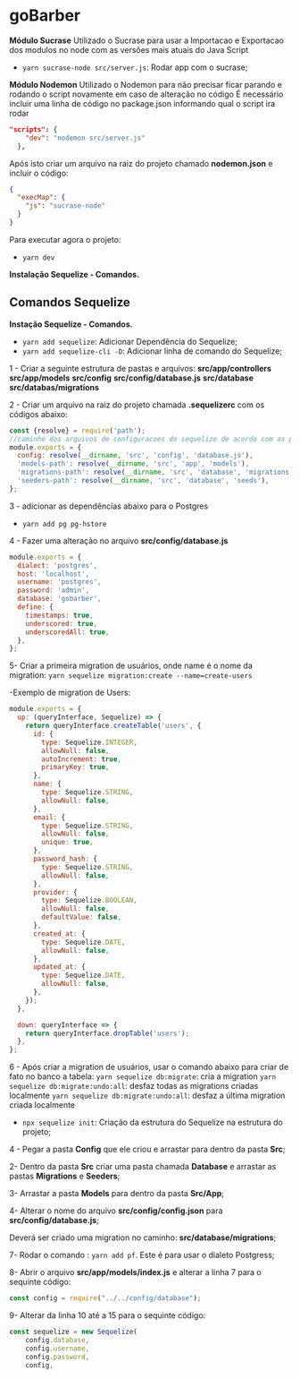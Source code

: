 # goBarber

**Módulo Sucrase**
Utilizado o Sucrase para usar a Importacao e Exportacao dos modulos no node com as
versões mais atuais do Java Script

- `yarn sucrase-node src/server.js`: Rodar app com o sucrase;

**Módulo Nodemon**
Utilizado o Nodemon para não precisar ficar parando e rodando o script novamente em caso
de alteração no código
É necessário incluir uma linha de código no package.json informando qual o script ira rodar

```json
"scripts": {
    "dev": "nodemon src/server.js"
  },
```

Após isto criar um arquivo na raiz do projeto chamado **nodemon.json** e incluir o código:

```json
{
  "execMap": {
    "js": "sucrase-node"
  }
}
```

Para executar agora o projeto:

- `yarn dev`

**Instalação Sequelize - Comandos.**

## Comandos Sequelize

**Instação Sequelize - Comandos.**

- `yarn add sequelize`: Adicionar Dependência do Sequelize;
- `yarn add sequelize-cli -D`: Adicionar linha de comando do Sequelize;

1 - Criar a seguinte estrutura de pastas e arquivos:
  **src/app/controllers**
  **src/app/models**
  **src/config**
  **src/config/database.js**
  **src/database**
  **src/databas/migrations**

2 - Criar um arquivo na raiz do projeto chamada **.sequelizerc** com os códigos abaixo:

```javascript
const {resolve} = require('path');
//caminho dos arquivos de configuracoes do sequelize de acordo com as pastas acima
module.exports = {
  config: resolve(__dirname, 'src', 'config', 'database.js'),
  'models-path': resolve(__dirname, 'src', 'app', 'models'),
  'migrations-path': resolve(__dirname, 'src', 'database', 'migrations'),
  'seeders-path': resolve(__dirname, 'src', 'database', 'seeds'),
};
```
3 - adicionar as dependências abaixo para o Postgres
- `yarn add pg pg-hstore`

4 - Fazer uma alteração no arquivo **src/config/database.js**

```javascript
module.exports = {
  dialect: 'postgres',
  host: 'localhost',
  username: 'postgres',
  password: 'admin',
  database: 'gobarber',
  define: {
    timestamps: true,
    underscored: true,
    underscoredAll: true,
  },
};
```
5- Criar a primeira migration de usuários, onde name é o nome da migration:
`yarn sequelize migration:create --name=create-users`

-Exemplo de migration de Users:
```javascript
module.exports = {
  up: (queryInterface, Sequelize) => {
    return queryInterface.createTable('users', {
      id: {
        type: Sequelize.INTEGER,
        allowNull: false,
        autoIncrement: true,
        primaryKey: true,
      },
      name: {
        type: Sequelize.STRING,
        allowNull: false,
      },
      email: {
        type: Sequelize.STRING,
        allowNull: false,
        unique: true,
      },
      password_hash: {
        type: Sequelize.STRING,
        allowNull: false,
      },
      provider: {
        type: Sequelize.BOOLEAN,
        allowNull: false,
        defaultValue: false,
      },
      created_at: {
        type: Sequelize.DATE,
        allowNull: false,
      },
      updated_at: {
        type: Sequelize.DATE,
        allowNull: false,
      },
    });
  },

  down: queryInterface => {
    return queryInterface.dropTable('users');
  },
};
```

6 - Após criar a migration de usuários, usar o comando abaixo para criar de fato no banco a tabela:
`yarn sequelize db:migrate`: cria a migration
`yarn sequelize db:migrate:undo:all`: desfaz todas as migrations criadas localmente
`yarn sequelize db:migrate:undo:all`: desfaz a última migration criada localmente

- `npx sequelize init`: Criação da estrutura do Sequelize na estrutura do projeto;

4 - Pegar a pasta **Config** que ele criou e arrastar para dentro da pasta **Src**;

2- Dentro da pasta **Src** criar uma pasta chamada **Database** e arrastar as pastas **Migrations** e **Seeders**;

3- Arrastar a pasta **Models** para dentro da pasta **Src/App**;

4- Alterar o nome do arquivo **src/config/config.json** para **src/config/database.js**;



Deverá ser criado uma migration no caminho: **src/database/migrations**;

7- Rodar o comando : `yarn add pf`. Este é para usar o dialeto Postgress;

8- Abrir o arquivo **src/app/models/index.js** e alterar a linha 7 para o sequinte código:

```javascript
const config = require("../../config/database");
```

9- Alterar da linha 10 até a 15 para o sequinte código:

```javascript
const sequelize = new Sequelize(
    config.database,
    config.username,
    config.password,
    config,
```
